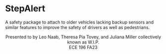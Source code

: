 # StepAlert
A safety package to attach to older vehicles lacking backup sensors and similar features to improve the safety of drivers as well as pedestrians. 

<center>Presented to by Leo Naab, Theresa Pia Tovey, and Juliana Miller collectively known as W.I.P.</center>
<center>ECE 196 FA23</center>
